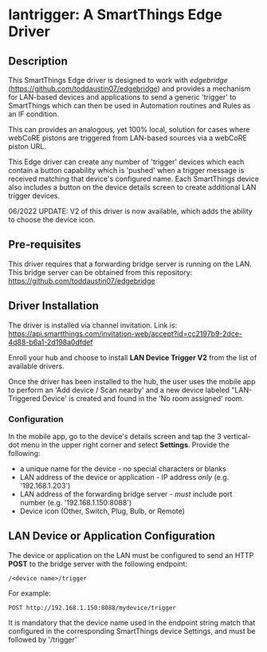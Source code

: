 # lantrigger: A SmartThings Edge Driver

## Description
This SmartThings Edge driver is designed to work with *edgebridge* (https://github.com/toddaustin07/edgebridge) and provides a mechanism for LAN-based devices and applications to send a generic 'trigger' to SmartThings which can then be used in Automation routines and Rules as an IF condition.  

This can provides an analogous, yet 100% local, solution for cases where webCoRE pistons are triggered from LAN-based sources via a webCoRE piston URL.

This Edge driver can create any number of 'trigger' devices which each contain a button capability which is 'pushed' when a trigger message is received matching that device's configured name.  Each SmartThings device also includes a button on the device details screen to create additional LAN trigger devices.

06/2022 UPDATE:  V2 of this driver is now available, which adds the ability to choose the device icon.

## Pre-requisites

This driver requires that a forwarding bridge server is running on the LAN.  This bridge server can be obtained from this repository:  https://github.com/toddaustin07/edgebridge

## Driver Installation

The driver is installed via channel invitation.  Link is:  https://api.smartthings.com/invitation-web/accept?id=cc2197b9-2dce-4d88-b6a1-2d198a0dfdef

Enroll your hub and choose to install **LAN Device Trigger V2** from the list of available drivers.

Once the driver has been installed to the hub, the user uses the mobile app to perform an 'Add device / Scan nearby' and a new device labeled "LAN-Triggered Device' is created and found in the 'No room assigned' room.

### Configuration

In the mobile app, go to the device's details screen and tap the 3 vertical-dot menu in the upper right corner and select **Settings**.  Provide the following:
- a unique name for the device - no special characters or blanks
- LAN address of the device or application - IP address *only* (e.g. '192.168.1.203')
- LAN address of the forwarding bridge server - *must* include port number (e.g. '192.168.1.150:8088')
- Device icon (Other, Switch, Plug, Bulb, or Remote)

## LAN Device or Application Configuration

The device or application on the LAN must be configured to send an HTTP **POST** to the bridge server with the following endpoint:
```
/<device name>/trigger
```

For example:
```
POST http://192.168.1.150:8088/mydevice/trigger
```

It is mandatory that the device name used in the endpoint string match that configured in the corresponding SmartThings device Settings, and must be followed by '/trigger'
